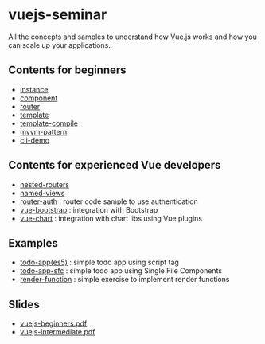 # vuejs-seminar
All the concepts and samples to understand how Vue.js works and how you can scale up your applications.

## Contents for beginners

- [instance](https://github.com/joshua1988/vuejs-seminar/tree/master/instance/index.html)
- [component](https://github.com/joshua1988/vuejs-seminar/tree/master/component/index.html)
- [router](https://github.com/joshua1988/vuejs-seminar/tree/master/router/index.html)
- [template](https://github.com/joshua1988/vuejs-seminar/blob/master/template/index.html)
- [template-compile](https://github.com/joshua1988/vuejs-seminar/blob/master/template-compile/app.vue)
- [mvvm-pattern](https://github.com/joshua1988/vuejs-seminar/blob/master/mvvm-pattern/index.html)
- [cli-demo](https://github.com/joshua1988/vuejs-seminar/tree/master/cli-demo)

## Contents for experienced Vue developers

- [nested-routers](https://github.com/joshua1988/vuejs-seminar/blob/master/router-nested-routers/index.html)
- [named-views](https://github.com/joshua1988/vuejs-seminar/blob/master/router-named-views/index.html)
- [router-auth](https://github.com/joshua1988/vuejs-seminar/blob/master/router-auth/index.html) : router code sample to use authentication
- [vue-bootstrap](https://github.com/joshua1988/vuejs-seminar/tree/master/vue-bootstrap) : integration with Bootstrap
- [vue-chart](https://github.com/joshua1988/vuejs-seminar/tree/master/vue-chart) : integration with chart libs using Vue plugins

## Examples

- [todo-app(es5)](https://github.com/joshua1988/vuejs-seminar/blob/todo/complete/todo-app(es5)/index.html) : simple todo app using script tag
- [todo-app-sfc](https://github.com/joshua1988/vuejs-seminar/tree/master/todo-app-sfc) : simple todo app using Single File Components
- [render-function](https://github.com/joshua1988/vuejs-seminar/tree/master/render-function) : simple exercise to implement render functions

## Slides

- [vuejs-beginners.pdf](https://github.com/joshua1988/vuejs-seminar/blob/master/slides/vuejs-beginners.pdf)
- [vuejs-intermediate.pdf](https://github.com/joshua1988/vuejs-seminar/blob/master/slides/vuejs-intermediate.pdf)